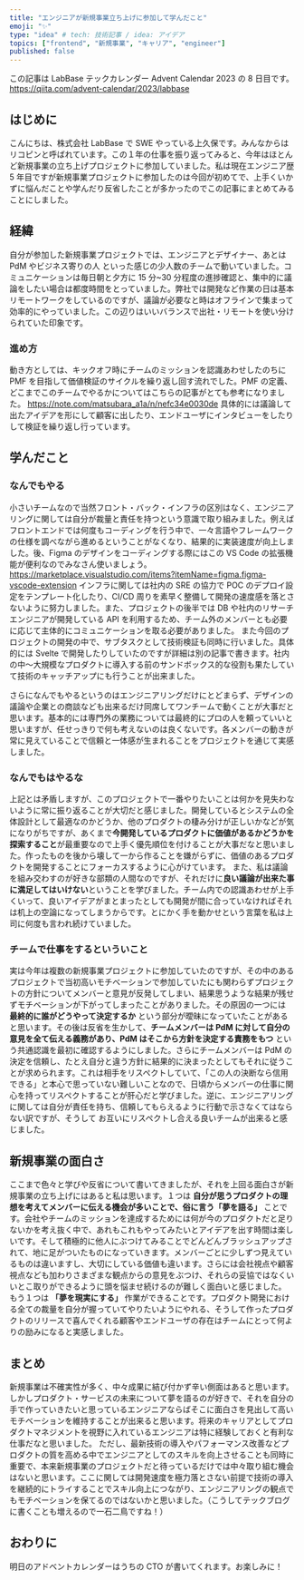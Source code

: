 ```yaml
---
title: "エンジニアが新規事業立ち上げに参加して学んだこと"
emoji: "✨"
type: "idea" # tech: 技術記事 / idea: アイデア
topics: ["frontend", "新規事業", "キャリア", "engineer"]
published: false
---
```


この記事は LabBase テックカレンダー Advent Calendar 2023 の 8 日目です。
https://qiita.com/advent-calendar/2023/labbase

## はじめに

こんにちは、株式会社 LabBase で SWE やっている上久保です。みんなからはリコピンと呼ばれています。この１年の仕事を振り返ってみると、今年はほとんど新規事業の立ち上げプロジェクトに参加していました。私は現在エンジニア歴 5 年目ですが新規事業プロジェクトに参加したのは今回が初めてで、上手くいかずに悩んだことや学んだり反省したことが多かったのでこの記事にまとめてみることにしました。

## 経緯

自分が参加した新規事業プロジェクトでは、エンジニアとデザイナー、あとは PdM やビジネス寄りの人 といった感じの少人数のチームで動いていました。コミュニケーションは毎日朝と夕方に 15 分~30 分程度の進捗確認と、集中的に議論をしたい場合は都度時間をとっていました。弊社では開発など作業の日は基本リモートワークをしているのですが、議論が必要なと時はオフラインで集まって効率的にやっていました。この辺りはいいバランスで出社・リモートを使い分けられていた印象です。

### 進め方

動き方としては、キックオフ時にチームのミッションを認識あわせしたのちに PMF を目指して価値検証のサイクルを繰り返し回す流れでした。PMF の定義、どこまでこのチームでやるかについてはこちらの記事がとても参考になりました。
https://note.com/matsubara_a1a/n/nefc34e0030de
具体的には議論して出たアイデアを形にして顧客に出したり、エンドユーザにインタビューをしたりして検証を繰り返し行っています。

## 学んだこと

### なんでもやる

小さいチームなので当然フロント・バック・インフラの区別はなく、エンジニアリングに関しては自分が裁量と責任を持つという意識で取り組みました。例えばフロントエンドでは何度もコーディングを行う中で、一々言語やフレームワークの仕様を調べながら進めるということがなくなり、結果的に実装速度が向上しました。後、Figma のデザインをコーディングする際にはこの VS Code の拡張機能が便利なのでみなさん使いましょう。
https://marketplace.visualstudio.com/items?itemName=figma.figma-vscode-extension
インフラに関しては社内の SRE の協力で POC のデプロイ設定をテンプレート化したり、CI/CD 周りを素早く整備して開発の速度感を落とさないように努力しました。また、プロジェクトの後半では DB や社内のリサーチエンジニアが開発している API を利用するため、チーム外のメンバーとも必要に応じて主体的にコミュニケーションを取る必要がありました。
また今回のプロジェクトの開発の中で、サブタスクとして技術検証も同時に行いました。具体的には Svelte で開発したりしていたのですが詳細は別の記事で書きます。社内の中〜大規模なプロダクトに導入する前のサンドボックス的な役割も果たしていて技術のキャッチアップにも行うことが出来ました。

さらになんでもやるというのはエンジニアリングだけにとどまらず、デザインの議論や企業との商談なども出来るだけ同席してワンチームで動くことが大事だと思います。基本的には専門外の業務については最終的にプロの人を頼っていいと思いますが、任せっきりで何も考えないのは良くないです。各メンバーの動きが常に見えていることで信頼と一体感が生まれることをプロジェクトを通じて実感しました。

### なんでもはやるな

上記とは矛盾しますが、このプロジェクトで一番やりたいことは何かを見失わないように常に振り返ることが大切だと感じました。開発しているとシステムの全体設計として最適なのかどうか、他のプロダクトの棲み分けが正しいかなどが気になりがちですが、あくまで**今開発しているプロダクトに価値があるかどうかを探索すること**が最重要なので上手く優先順位を付けることが大事だなと思いました。作ったものを後から壊して一から作ることを嫌がらずに、価値のあるプロダクトを開発することにフォーカスするように心がけています。
また、私は議論を組み交わすのが好きな部類の人間なのですが、それだけに**良い議論が出来た事に満足してはいけない**ということを学びました。チーム内での認識あわせが上手くいって、良いアイデアがまとまったとしても開発が間に合っていなければそれは机上の空論になってしまうからです。とにかく手を動かせという言葉を私は上司に何度も言われ続けていました。

### チームで仕事をするといういこと

実は今年は複数の新規事業プロジェクトに参加していたのですが、その中のあるプロジェクトで当初高いモチベーションで参加していたにも関わらずプロジェクトの方針についてメンバーと意見が反発してしまい、結果思うような結果が残せずモチベーションが下がってしまったことがありました。その原因の一つには **最終的に誰がどうやって決定するか** という部分が曖昧になっていたことがあると思います。その後は反省を生かして、**チームメンバーは PdM に対して自分の意見を全て伝える義務があり、PdM はそこから方針を決定する責務をもつ** という共通認識を最初に確認するようにしました。さらにチームメンバーは PdM の決定を信頼し、たとえ自分と違う方針に結果的に決まったとしてもそれに従うことが求められます。これは相手をリスペクトしていて、「この人の決断なら信用できる」と本心で思っていない難しいことなので、日頃からメンバーの仕事に関心を持ってリスペクトすることが肝心だと学びました。逆に、エンジニアリングに関しては自分が責任を持ち、信頼してもらえるように行動で示さなくてはならない訳ですが、そうして お互いにリスペクトし合える良いチームが出来ると感じました。

## 新規事業の面白さ

ここまで色々と学びや反省について書いてきましたが、それを上回る面白さが新規事業の立ち上げにはあると私は思います。１つは **自分が思うプロダクトの理想を考えてメンバーに伝える機会が多いことで、俗に言う「夢を語る」** ことです。会社やチームのミッションを達成するためには何が今のプロダクトだと足りないかを考え抜く中で、あれもこれもやってみたいとアイデアを出す時間は楽しいです。そして積極的に他人にぶつけてみることでどんどんブラッシュアップされて、地に足がついたものになっていきます。メンバーごとに少しずつ見えているものは違いますし、大切にしている価値も違います。さらには会社視点や顧客視点なども加わりさまざまな観点からの意見をぶつけ、それらの妥協ではなくいいとこ取りができるように頭を悩ませ続けるのが難しく面白いと感じました。
もう１つは **「夢を現実にする」** 作業ができることです。プロダクト開発における全ての裁量を自分が握っていてやりたいようにやれる、そうして作ったプロダクトのリリースで喜んでくれる顧客やエンドユーザの存在はチームにとって何よりの励みになると実感しました。

## まとめ

新規事業は不確実性が多く、中々成果に結び付かず辛い側面はあると思います。しかしプロダクト・サービスの未来について夢を語るのが好きで、それを自分の手で作っていきたいと思っているエンジニアならばそこに面白さを見出して高いモチベーションを維持することが出来ると思います。将来のキャリアとしてプロダクトマネジメントを視野に入れているエンジニアは特に経験しておくと有利な仕事だなと思いました。
ただし、最新技術の導入やパフォーマンス改善などプロダクトの質を高める中でエンジニアとしてのスキルを向上させることも同時に重要で、本来新規事業のプロジェクトだと待っているだけでは中々取り組む機会はないと思います。ここに関しては開発速度を極力落とさない前提で技術の導入を継続的にトライすることでスキル向上につながり、エンジニアリングの観点でもモチベーションを保てるのではないかと思いました。（こうしてテックブログに書くことも増えるので一石二鳥ですね！）

## おわりに

明日のアドベントカレンダーはうちの CTO が書いてくれます。お楽しみに！
